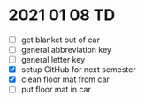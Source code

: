 # 2021 01 08 TD

- [ ] get blanket out of car
- [ ] general abbreviation key
- [ ] general letter key
- [x] setup GitHub for next semester
- [x] clean floor mat from car 
- [ ] put floor mat in car 